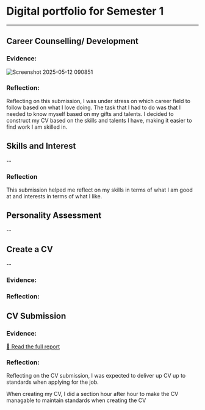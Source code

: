 # Digital portfolio for Semester 1
------
## Career Counselling/ Development
### Evidence:
![Screenshot 2025-05-12 090851](https://github.com/user-attachments/assets/9c9f9f7e-778b-40cd-980a-d14ddf83e9a4)
### Reflection:
Reflecting on this submission, I was under stress on which career field to follow based on what I love doing. The task that I had to do was that I needed to know myself based on my gifts and talents. I decided to construct my CV based on the skills and talents I have, making it easier to find work I am skilled in.
## Skills and Interest
--
### Reflection
This submission helped me reflect on my skills in terms of what I am good at and interests in terms of what I like.
## Personality Assessment
--
## Create a CV
--
### Evidence:
### Reflection:
## CV Submission
### Evidence:
[📄 Read the full report](docs/LisaZumanaCV.pdf)

### Reflection: 
Reflecting on the CV submission, I was expected to deliver up CV up to standards when applying for the job. 

When creating my CV, I did a section hour after hour to make the CV managable to maintain standards when creating the CV
